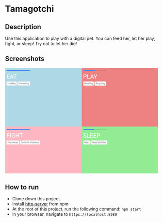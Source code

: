 # Tamagotchi

## Description
Use this application to play with a digital pet. You can feed her, let her play, fight, or sleep! Try not to let her die!

## Screenshots
![Tamagotchi Preview](https://raw.githubusercontent.com/maggieisgreene/tamagotchi/master/src/screenshots/tamagotchi-preview.png)

## How to run
* Clone down this project
* Install [http-server](https://www.npmjs.com/package/http-server) from npm
* At the root of this project, run the following command: `npm start`
* In your browser, navigate to `https://localhost:8080`